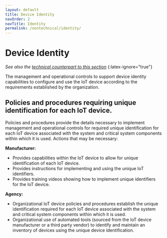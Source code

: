 ```yaml
---
layout: default
title: Device Identity
navOrder: 2
navTitle: Identity
permalink: /nontechnical/identity/
---
```


# Device Identity

_See also the [technical counterpart to this section](../_Technical/identity.md)_
{:latex-ignore="true"}

The management and operational controls to support device identity capabilities to configure and use the IoT device according to the requirements established by the organization.

## Policies and procedures requiring unique identification for each IoT device.

Policies and procedures provide the details necessary to implement management and operational controls for required unique identification for each IoT device associated with the system and critical system components within which it is used. Actions that may be necessary:

**Manufacturer:**

- Provides capabilities within the IoT device to allow for unique identification of each IoT device.
- Provides instructions for implementing and using the unique IoT identifiers.
- Provides training videos showing how to implement unique identifiers for the IoT device.

**Agency:**

- Organizational IoT device policies and procedures establish the unique identification required for each IoT device associated with the system and critical system components within which it is used.
- Organizational use of automated tools (sourced from the IoT device manufacturer or a third party vendor) to identify and maintain an inventory of devices using the unique device identification.
